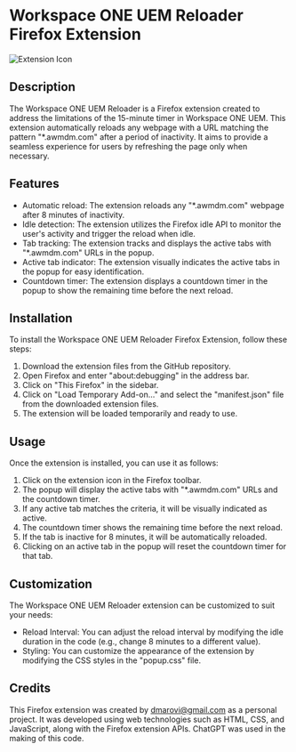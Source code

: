# Workspace ONE UEM Reloader Firefox Extension

![Extension Icon](icon.png)

## Description

The Workspace ONE UEM Reloader is a Firefox extension created to address the limitations of the 15-minute timer in Workspace ONE UEM. This extension automatically reloads any webpage with a URL matching the pattern "*.awmdm.com" after a period of inactivity. It aims to provide a seamless experience for users by refreshing the page only when necessary.

## Features

- Automatic reload: The extension reloads any "*.awmdm.com" webpage after 8 minutes of inactivity.
- Idle detection: The extension utilizes the Firefox idle API to monitor the user's activity and trigger the reload when idle.
- Tab tracking: The extension tracks and displays the active tabs with "*.awmdm.com" URLs in the popup.
- Active tab indicator: The extension visually indicates the active tabs in the popup for easy identification.
- Countdown timer: The extension displays a countdown timer in the popup to show the remaining time before the next reload.

## Installation

To install the Workspace ONE UEM Reloader Firefox Extension, follow these steps:

1. Download the extension files from the GitHub repository.
2. Open Firefox and enter "about:debugging" in the address bar.
3. Click on "This Firefox" in the sidebar.
4. Click on "Load Temporary Add-on..." and select the "manifest.json" file from the downloaded extension files.
5. The extension will be loaded temporarily and ready to use.

## Usage

Once the extension is installed, you can use it as follows:

1. Click on the extension icon in the Firefox toolbar.
2. The popup will display the active tabs with "*.awmdm.com" URLs and the countdown timer.
3. If any active tab matches the criteria, it will be visually indicated as active.
4. The countdown timer shows the remaining time before the next reload.
5. If the tab is inactive for 8 minutes, it will be automatically reloaded.
6. Clicking on an active tab in the popup will reset the countdown timer for that tab.

## Customization

The Workspace ONE UEM Reloader extension can be customized to suit your needs:

- Reload Interval: You can adjust the reload interval by modifying the idle duration in the code (e.g., change 8 minutes to a different value).
- Styling: You can customize the appearance of the extension by modifying the CSS styles in the "popup.css" file.

## Credits

This Firefox extension was created by dmarovi@gmail.com as a personal project. It was developed using web technologies such as HTML, CSS, and JavaScript, along with the Firefox extension APIs.
ChatGPT was used in the making of this code. 

